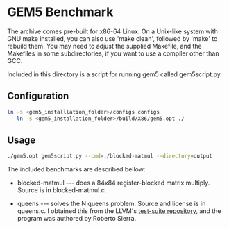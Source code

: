 # GEM5 Benchmark

The archive comes pre-built for x86-64 Linux. On a Unix-like
system with GNU make installed, you can also use 'make clean',
followed by 'make' to rebuild them. You may need to adjust the
supplied Makefile, and the Makefiles in some subdirectories,
if you want to use a compiler other than GCC.

Included in this directory is a script for running gem5 called
gem5script.py.

## Configuration

```bash
ln -s <gem5_installlation_folder>/configs configs
   ln -s <gem5_installation_folder>/build/X86/gem5.opt ./
```

## Usage
```bash
./gem5.opt gem5script.py --cmd=./blocked-matmul --directory=output
```

The included benchmarks are described bellow:

*  blocked-matmul --- does a 84x84 register-blocked matrix multiply.
   Source is in blocked-matmul.c.

*  queens --- solves the N queens problem. Source and license is in
   queens.c. I obtained this from the LLVM's
   [test-suite repository](https://github.com/llvm-mirror/test-suite),
   and the program was authored by Roberto Sierra.

